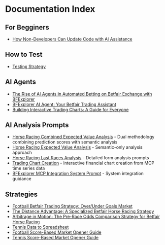 # Documentation Index

## For Begginers

- [How Non-Developers Can Update Code with AI Assistance](NonDevelopers.md)

## How to Test

- [Testing Strategy](TestingStrategy.md)

## AI Agents

- [The Rise of AI Agents in Automated Betting on Betfair Exchange with BFExplorer](Automation/TheRiseOfAIAgentsInAutomatedBetting.md)
- [BFExplorer AI Agent: Your Betfair Trading Assistant](Automation/AIAgentYourBetfairTradingAssistant.md)
- [Building Interactive Trading Charts: A Guide for Everyone](Automation/BuildingInteractiveTradingCharts.md)

## AI Analysis Prompts

- [Horse Racing Combined Expected Value Analysis](Prompts/HorseRacingCombinedEVAnalysis.md) - Dual methodology combining prediction scores with semantic analysis
- [Horse Racing Expected Value Analysis](Prompts/HorseRacingExpectedValueAnalysis.md) - Semantic-only analysis approach
- [Horse Racing Last Races Analysis](Prompts/HorseRacingAnalyzingLastRaces.md) - Detailed form analysis prompts
- [Trading Chart Creation](Prompts/TradingChartCreation.md) - Interactive financial chart creation from MCP time series data
- [BFExplorer MCP Integration System Prompt](Prompts/BfexplorerMCPIntegrationSystemPrompt.md) - System integration guidance

## Strategies

- [Football Betfair Trading Strategy: Over/Under Goals Market](Strategies/Football/TradeOverUnderGoals.md)
- [The Distance Advantage: A Specialized Betfair Horse Racing Strategy](Strategies/HorseRacing/RaceDistance.md)
- [Arbitrage in Motion: The Pre-Race Odds Comparison Strategy for Betfair Horse Racing](Strategies/HorseRacing/BookmakersOdds.md)
- [Tennis Data to Spreadsheet](Strategies/Tennis/DataToSpreadsheet.md)
- [Football Score-Based Market Opener Guide](Strategies/Football/OpenMyMarketsByScore.md)
- [Tennis Score-Based Market Opener Guide](Strategies/Tennis/OpenMyMarketsByScore.md)